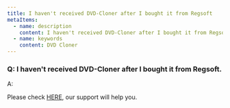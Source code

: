 ```yaml
---
title: I haven't received DVD-Cloner after I bought it from Regsoft
metaItems:
  - name: description
    content: I haven't received DVD-Cloner after I bought it from Regsoft
  - name: keywords
    content: DVD Cloner
---
```


### Q: I haven't received DVD-Cloner after I bought it from Regsoft.

A:

Please check [HERE](https://www.dvd-cloner.com/contact.html), our support will help you. 
